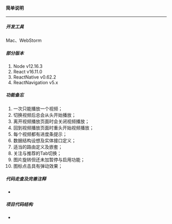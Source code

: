 #### 简单说明

----

##### 开发工具

  Mac、WebStorm

##### 部分版本

1. Node  v12.16.3
2. React  v16.11.0
3. ReactNative  v0.62.2
4. ReactNavigation  v5.x

##### 功能备忘

1. 一次只能播放一个视频；
2. 切换视频后总会从头开始播放；
3. 离开视频播放页面时会关闭视频播放；
4. 回到视频播放页面时重头开始视频播放；
5. 每个视频都有进度条提示；
6. 数据结构设想及实体接口定义；
7. 适当的路由定义及嵌套；
8. 关注与推荐的Tab切换；
9. 图片旋转但还未加暂停与启用功能；
10. 图标点击具有弹动效果；

##### 代码走查及完善注释

*

##### 项目代码结构

*
